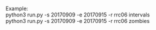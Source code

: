 Example:  
python3 run.py -s 20170909 -e 20170915 -r rrc06 intervals   
python3 run.py -s 20170909 -e 20170915 -r rrc06 zombies
